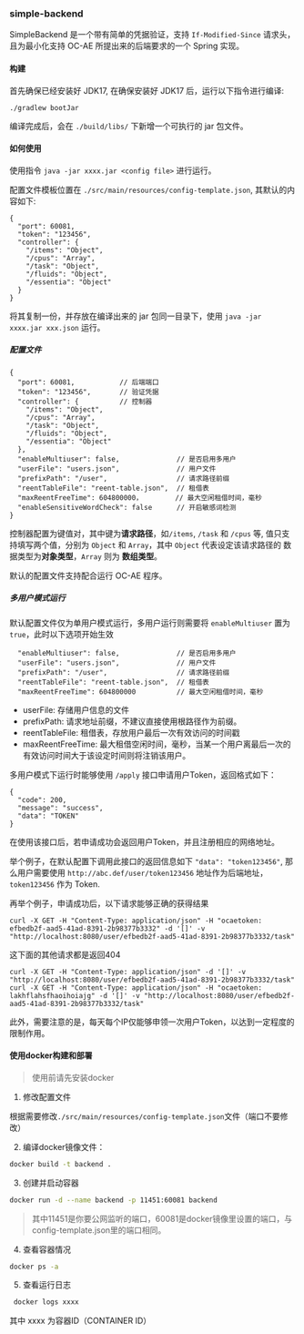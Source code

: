 ### simple-backend

SimpleBackend 是一个带有简单的凭据验证，支持 `If-Modified-Since` 请求头，且为最小化支持 OC-AE 所提出来的后端要求的一个 Spring 实现。

#### 构建

首先确保已经安装好 JDK17, 在确保安装好 JDK17 后，运行以下指令进行编译:

```
./gradlew bootJar
```

编译完成后，会在 `./build/libs/` 下新增一个可执行的 jar 包文件。

#### 如何使用

使用指令 `java -jar xxxx.jar <config file>` 进行运行。

配置文件模板位置在 `./src/main/resources/config-template.json`, 其默认的内容如下:

```
{
  "port": 60081,
  "token": "123456",
  "controller": {
    "/items": "Object",
    "/cpus": "Array",
    "/task": "Object",
    "/fluids": "Object",
    "/essentia": "Object"
  }
}
```

将其复制一份，并存放在编译出来的 jar 包同一目录下，使用 `java -jar xxxx.jar xxx.json` 运行。

##### 配置文件

```
{
  "port": 60081,           // 后端端口
  "token": "123456",       // 验证凭据
  "controller": {          // 控制器
    "/items": "Object",
    "/cpus": "Array",
    "/task": "Object",
    "/fluids": "Object",
    "/essentia": "Object"
  },
  "enableMultiuser": false,              // 是否启用多用户
  "userFile": "users.json",              // 用户文件
  "prefixPath": "/user",                 // 请求路径前缀
  "reentTableFile": "reent-table.json",  // 租借表
  "maxReentFreeTime": 604800000，        // 最大空闲租借时间，毫秒
  "enableSensitiveWordCheck": false      // 开启敏感词检测  
}
```

控制器配置为键值对，其中键为**请求路径**，如`/items`, `/task` 和 `/cpus` 等, 
值只支持填写两个值，分别为 `Object` 和 `Array`，其中 `Object` 代表设定该请求路径的
数据类型为**对象类型**，`Array` 则为 **数组类型**。

默认的配置文件支持配合运行 OC-AE 程序。

##### 多用户模式运行

默认配置文件仅为单用户模式运行，多用户运行则需要将 `enableMultiuser` 置为 `true`，此时以下选项开始生效
```
  "enableMultiuser": false,              // 是否启用多用户
  "userFile": "users.json",              // 用户文件
  "prefixPath": "/user",                 // 请求路径前缀
  "reentTableFile": "reent-table.json",  // 租借表
  "maxReentFreeTime": 604800000          // 最大空闲租借时间，毫秒
```

* userFile: 存储用户信息的文件
* prefixPath: 请求地址前缀，不建议直接使用根路径作为前缀。
* reentTableFile: 租借表，存放用户最后一次有效访问的时间戳
* maxReentFreeTime: 最大租借空闲时间，毫秒，当某一个用户离最后一次的有效访问时间大于该设定时间则将注销该用户。

多用户模式下运行时能够使用 `/apply` 接口申请用户Token，返回格式如下：

```
{
  "code": 200,
  "message": "success",
  "data": "TOKEN"
}
```

在使用该接口后，若申请成功会返回用户Token，并且注册相应的网络地址。

举个例子，在默认配置下调用此接口的返回信息如下 `"data": "token123456"`, 
那么用户需要使用 `http://abc.def/user/token123456` 地址作为后端地址，
`token123456` 作为 Token.

再举个例子，申请成功后，以下请求能够正确的获得结果
```
curl -X GET -H "Content-Type: application/json" -H "ocaetoken: efbedb2f-aad5-41ad-8391-2b98377b3332" -d '[]' -v "http://localhost:8080/user/efbedb2f-aad5-41ad-8391-2b98377b3332/task"
``` 

这下面的其他请求都是返回404
```
curl -X GET -H "Content-Type: application/json" -d '[]' -v "http://localhost:8080/user/efbedb2f-aad5-41ad-8391-2b98377b3332/task"
curl -X GET -H "Content-Type: application/json" -H "ocaetoken: lakhflahsfhaoihoiajg" -d '[]' -v "http://localhost:8080/user/efbedb2f-aad5-41ad-8391-2b98377b3332/task"
``` 

此外，需要注意的是，每天每个IP仅能够申领一次用户Token，以达到一定程度的限制作用。


#### 使用docker构建和部署

> 使用前请先安装docker

1. 修改配置文件

根据需要修改`./src/main/resources/config-template.json`文件（端口不要修改）

2. 编译docker镜像文件：
```bash
docker build -t backend .
```

3. 创建并启动容器
```bash
docker run -d --name backend -p 11451:60081 backend
```
> 其中11451是你要公网监听的端口，60081是docker镜像里设置的端口，与config-template.json里的端口相同。

4. 查看容器情况
```bash
docker ps -a
```

5. 查看运行日志
```bash
 docker logs xxxx
```
其中 xxxx 为容器ID（CONTAINER ID）